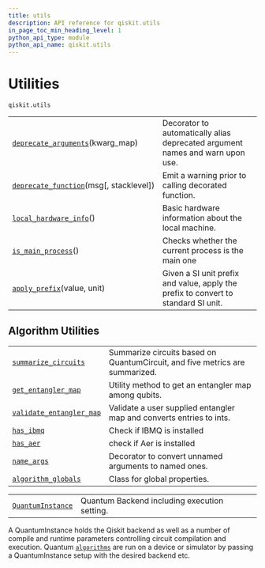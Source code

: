 ```yaml
---
title: utils
description: API reference for qiskit.utils
in_page_toc_min_heading_level: 1
python_api_type: module
python_api_name: qiskit.utils
---
```


<span id="module-qiskit.utils" />

<span id="qiskit-utils" />

# Utilities

<span id="module-qiskit.utils" />

`qiskit.utils`

|                                                                                                                                               |                                                                                    |
| --------------------------------------------------------------------------------------------------------------------------------------------- | ---------------------------------------------------------------------------------- |
| [`deprecate_arguments`](qiskit.utils.deprecate_arguments#qiskit.utils.deprecate_arguments "qiskit.utils.deprecate_arguments")(kwarg\_map)     | Decorator to automatically alias deprecated argument names and warn upon use.      |
| [`deprecate_function`](qiskit.utils.deprecate_function#qiskit.utils.deprecate_function "qiskit.utils.deprecate_function")(msg\[, stacklevel]) | Emit a warning prior to calling decorated function.                                |
| [`local_hardware_info`](qiskit.utils.local_hardware_info#qiskit.utils.local_hardware_info "qiskit.utils.local_hardware_info")()               | Basic hardware information about the local machine.                                |
| [`is_main_process`](qiskit.utils.is_main_process#qiskit.utils.is_main_process "qiskit.utils.is_main_process")()                               | Checks whether the current process is the main one                                 |
| [`apply_prefix`](qiskit.utils.apply_prefix#qiskit.utils.apply_prefix "qiskit.utils.apply_prefix")(value, unit)                                | Given a SI unit prefix and value, apply the prefix to convert to standard SI unit. |

## Algorithm Utilities

|                                                                                                                                           |                                                                              |
| ----------------------------------------------------------------------------------------------------------------------------------------- | ---------------------------------------------------------------------------- |
| [`summarize_circuits`](qiskit.utils.summarize_circuits#qiskit.utils.summarize_circuits "qiskit.utils.summarize_circuits")                 | Summarize circuits based on QuantumCircuit, and five metrics are summarized. |
| [`get_entangler_map`](qiskit.utils.get_entangler_map#qiskit.utils.get_entangler_map "qiskit.utils.get_entangler_map")                     | Utility method to get an entangler map among qubits.                         |
| [`validate_entangler_map`](qiskit.utils.validate_entangler_map#qiskit.utils.validate_entangler_map "qiskit.utils.validate_entangler_map") | Validate a user supplied entangler map and converts entries to ints.         |
| [`has_ibmq`](qiskit.utils.has_ibmq#qiskit.utils.has_ibmq "qiskit.utils.has_ibmq")                                                         | Check if IBMQ is installed                                                   |
| [`has_aer`](qiskit.utils.has_aer#qiskit.utils.has_aer "qiskit.utils.has_aer")                                                             | check if Aer is installed                                                    |
| [`name_args`](qiskit.utils.name_args#qiskit.utils.name_args "qiskit.utils.name_args")                                                     | Decorator to convert unnamed arguments to named ones.                        |
| [`algorithm_globals`](qiskit.utils.algorithm_globals#qiskit.utils.algorithm_globals "qiskit.utils.algorithm_globals")                     | Class for global properties.                                                 |

|                                                                                                               |                                              |
| ------------------------------------------------------------------------------------------------------------- | -------------------------------------------- |
| [`QuantumInstance`](qiskit.utils.QuantumInstance#qiskit.utils.QuantumInstance "qiskit.utils.QuantumInstance") | Quantum Backend including execution setting. |

A QuantumInstance holds the Qiskit backend as well as a number of compile and runtime parameters controlling circuit compilation and execution. Quantum [`algorithms`](algorithms#module-qiskit.algorithms "qiskit.algorithms") are run on a device or simulator by passing a QuantumInstance setup with the desired backend etc.

